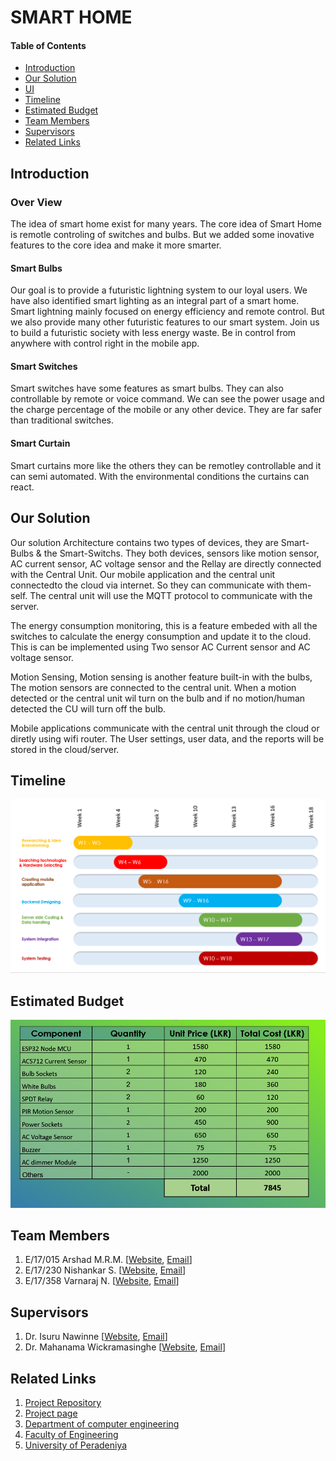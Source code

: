 
[//]: # (Please refer the instructions in below URL for the configurations)
[//]: # (https://projects.ce.pdn.ac.lk/docs/how-to-add-a-project)

# SMART HOME

#### Table of Contents
* [Introduction](#introduction)
* [Our Solution](#our-solution )
* [UI](https://https://github.com/cepdnaclk/e17-3yp-smart-home/tree/main/UI-Images)
* [Timeline](#Timeline)
* [Estimated Budget](#Estimated-Budget)
* [Team Members](#team-members)
* [Supervisors](#supervisors)
* [Related Links](#related-links)

## Introduction

### Over View
The idea of smart home exist for many years. The core idea of Smart Home is remotle controling of switches and bulbs. But we added some inovative features to the core idea
and make it more smarter.

#### Smart Bulbs

Our goal is to provide a futuristic lightning system to our loyal users. 
We have also identified smart lighting as an integral part of a smart home.
Smart lightning mainly focused on energy efficiency and remote control.
But we also provide many other futuristic features to our smart system. 
Join us to build a futuristic society with less energy waste.
Be in control from anywhere with control right in the mobile app.

#### Smart Switches

Smart switches have some features as smart bulbs. They can also controllable by remote or voice command. We can see the power usage and the charge percentage of the mobile or any other device. They are far safer than traditional switches. 

#### Smart Curtain

Smart curtains more like the others they can be remotley controllable and it can semi automated.
With the environmental conditions the curtains can react. 


## Our Solution

Our solution Architecture contains two types of devices, they are Smart-Bulbs & the Smart-Switchs. They both devices, sensors like motion sensor, AC current sensor, AC voltage sensor and the Rellay are directly connected with the Central Unit. Our mobile application and the central unit connectedto the cloud via internet. So they can communicate with them-self. The central unit will use the MQTT protocol to communicate with the server.

The energy consumption monitoring, this is a feature embeded with all the switches to calculate the energy consumption and update it to the cloud. This is can be implemented using Two sensor AC Current sensor and AC voltage sensor.

Motion Sensing, Motion sensing is another feature built-in with the bulbs, The motion sensors are connected to the central unit. When a motion detected or the central unit wil turn on the bulb and if no motion/human detected the CU will turn off the bulb.

Mobile applications communicate with the central unit through the cloud or diretly using wifi router. The User settings, user data, and the reports will be stored in the cloud/server.


## Timeline

![Timeline](docs/images/Timeline.PNG)

## Estimated Budget

![Budget](docs/images/Budget2.PNG)

## Team Members
1. E/17/015 Arshad M.R.M.  [[Website](http://www.ce.pdn.ac.lk/e17-batch/), [Email](mailto:e17015@eng.pdn.ac.lk)]
2. E/17/230 Nishankar S. [[Website](http://www.ce.pdn.ac.lk/e17-batch/), [Email](mailto:e17230@eng.pdn.ac.lk)]
3. E/17/358 Varnaraj N. [[Website](http://www.ce.pdn.ac.lk/e17-batch/), [Email](mailto:e17358@eng.pdn.ac.lk)]


## Supervisors
1. Dr. Isuru Nawinne [[Website](http://www.ce.pdn.ac.lk/academic-staff/isuru-nawinne/), [Email](mailto:isurun@eng.pdn.ac.lk)]
2. Dr. Mahanama Wickramasinghe [[Website](http://www.ce.pdn.ac.lk/2021/05/02/dr-mahanama-wickramasinghe/), [Email](mailto:mahanamaw@eng.pdn.ac.lk)]


## Related Links

1. [Project Repository](https://github.com/cepdnaclk/e17-3yp-smart-home)
2. [Project page](https://cepdnaclk.github.io/e17-3yp-smart-home)
3. [Department of computer engineering](http://ce.pdn.ac.lk)
4. [Faculty of Engineering](http://eng.pdn.ac.lk/)
5. [University of Peradeniya](https://www.pdn.ac.lk/academics/academics.php/)
